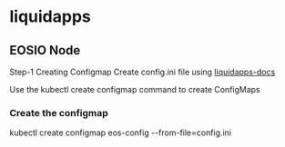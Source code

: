 # liquidapps

## EOSIO Node

Step-1
Creating Configmap 
Create config.ini file using [liquidapps-docs](https://docs.liquidapps.io/en/v2.0/dsps/eosio-node.html#configuration)


Use the kubectl create configmap command to create ConfigMaps
### Create the configmap
kubectl create configmap eos-config --from-file=config.ini

